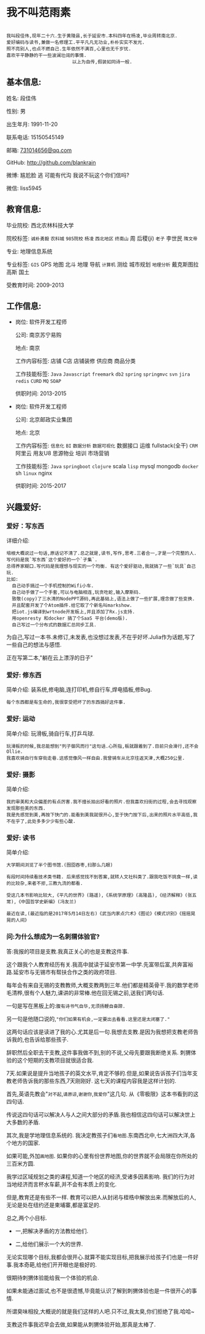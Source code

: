 # 我不叫范雨素

```

我叫段佳伟,现年二十六.生于黄陵县,长于延安市.本科四年在杨凌,毕业周转南北京.
爱好编码与读书,兼做一名修理工.平平凡凡无功业,朴朴实实不发光.
照不亮别人,也点不燃自己.生年依然不满百,心里也无千岁忧.
喜欢平平静静的干一些波澜壮阔的事情.
                        以上为自传,假装如同诗一般.

```


## 基本信息:
姓名: 段佳伟

性别: 男

出生年月: 1991-11-20

联系电话: 15150545149

邮箱: 731014656@qq.com

GitHub: http://github.com/blankrain

微博: 尴尬脸 逃 可能有代沟 我说不玩这个你们信吗?

微信: liss5945


## 教育信息:
毕业院校: 西北农林科技大学

院校标签: `诚朴勇毅` `农科城` `985院校` `杨凌` `西北地区`  `终南山` 周 后稷(ji)  `老子` 李世民 `隋文帝`

专业: 地理信息系统

专业标签: `GIS` GPS 地图 北斗 地理 导航 `计算机` 测绘 城市规划 `地理分析` 戴克斯图拉 高斯 国土

受教育时间: 2009-2013

## 工作信息:
- 岗位: 软件开发工程师
  
  公司: 南京苏宁易购
  
  地点: 南京
  
  工作内容标签: 店铺 C店 店铺装修 供应商 商品分类 
  
  工作技能标签: `Java` `Javascript` `freemark` `db2` `spring` `springmvc` `svn` `jira` `redis` `CURD` `MQ` `SOAP`
  
  供职时间: 2013-2015


- 岗位: 软件开发工程师
  
  公司: 北京邮政实业集团

  地点: 北京
  
  工作内容标签: `信息化` `BI` `数据分析` `数据可视化` 数据接口 运维 fullstack(全干) `CRM` 阿里云 用友U8 思源物业 培训 市场营销
  
  工作技能标签: `Java` `springboot` `clojure` scala `lisp` mysql mongodb `docker` sh `linux` nginx 
  
  供职时间: 2015-2017

## 兴趣爱好:
### 爱好：写东西
详细介绍:

    培根大概说过一句话,原话记不清了.总之就是,读书,写作,思考.三者合一,才是一个完整的人.
    写代码是我`写东西`这个爱好的一个`子集`.
    总得养家糊口.写代码是我理想与现实的一个均衡. 有这个爱好驱动,我就搞了一些`玩具`自己玩. 
    比如: 
      自己动手搞过一个手机控制的Wifi小车. 
      自己动手做了一个手套,可以与电脑相连,玩贪吃蛇,输入摩斯码.
      致敬(copy)了三水清的NodePPT源码,再此基础上,语法上做了一些扩展,理念做了些变换.
      并且配套开发了个Atom插件.给它取了个新名叫markshow.
      把iot.js编译到wrtnode开发板上,并且添加了Rx.js支持.
      用openresty 和docker 搞了个SaaS 平台(demo版).
      自己写过一个分布式的数据汇总同步工具.
          
   为自己,写过一本书.未修订,未发表,也没想过发表,不在乎好坏.Julia作为话题,写了一些自己的想法与感悟.
   
   正在写第二本,"躺在云上漂浮的日子"

### 爱好: 修东西
简单介绍: 装系统,修电脑,连打印机,修自行车,焊电插板,修Bug. 

    每个东西都是有生命的,我很享受把坏了的东西搞好这件事.

### 爱好: 运动
简单介绍: 玩滑板,骑自行车,打乒乓球.

    玩滑板的时候,我总能想到"列子御风而行"这句话.心所指,板就跟着到了.目前只会滑行,还不会Ollie.
    我喜欢骑自行车穿街走巷.这感觉像风一样自由.我曾骑车从北京往返天津,大概250公里.

### 爱好: 摄影
简单介绍: 
         
    我的审美和大众偏差的有点厉害.我不擅长拍出好看的照片.但我喜欢扫街的过程,会去寻找观察发现那些美的东西.
    我是先感觉到美,再按下快门的.能看到美我就很开心,至于快门按下后,出来的照片水平高低,我不在乎了,此处多多少少有些心酸.

### 爱好: 读书
简单介绍: 

    大学期间浏览了半个图书馆.(囫囵吞枣,扫那么几眼)
    
    有段时间持续看技术类书籍. 后来感觉找不到答案,就转人文社科类了.跟我吃饭不挑食一样,读的比较杂,来者不拒,三教九流的都看.
    
    受这几本书影响比较大,《平凡的世界》(路遥),《系统学原理》(高隆昌),《经济解释》(张五常),《中国哲学史新编》(冯友兰)
    
    最近在读,(最近指的是2017年5月14日左右)《武当内家点穴术》《图论》《模式识别》《摇摇晃晃的人间》

### 问:为什么想成为一名刺猬体验官?

答:我报的项目是支教.我真正关心的也是支教这件事.

这个跟我个人教育经历有关.我高中就读于延安市第一中学.先富带后富,共奔富裕路.延安市与无锡市有帮扶合作之类的政府项目.

每年会有来自无锡的支教教师,大概支教两到三年.他们都是精英骨干.我的数学老师毛清桦,很有个人魅力,课讲的非常棒.他在回无锡之前,送我们两句话.

一句是写在黑板上的:```腹有诗书气自华,无须扬鞭自奋蹄. ```

另一句是他随口说的,```"你们如果有机会,一定要出去看看.这里还是太闭塞了." ```

这两句话应该是读进了我的心.尤其是后一句.我想去支教.是因为我想把支教老师告诉我的,也告诉给那些孩子.

辞职然后全职去干支教,这件事我做不到,别的不说,父母先要跟我断绝关系. 刺猬体验的这个短期的支教项目就很适合我.

7天.如果说是提升当地孩子的英文水平,肯定不够的.但是,如果说告诉孩子们当年支教老师告诉我的那些东西,7天刚刚好.
这七天的课程内容我是这样计划的. 

首先,英语先教会"`对不起`,`请原谅`,`谢谢你`,`我爱你`"这几句. 从《零极限》这本书看到的这四句话.

传说这四句话可以解决人与人之间大部分的矛盾.我也相信这四句话可以解决世上大多数的矛盾. 

其次,我是学地理信息系统的. 我决定教孩子们`看地图`.东南西北中,七大洲四大洋,各个地方的国家.

如果可能,外加`画地图`. 如果你的心里有份世界地图,你的世界就不会局限在你所处的三百米方圆. 

我学过区域规划之类的课程,知道一个地区的经济,受诸多因素影响. 我们的行为对当地经济而言杯水车薪,并不会有本质上的变化. 

但是,教育还是有些不一样. 教育可以把人从封闭与桎梏中解放出来.而解放后的人,无论是处在纽约还是柬埔寨,都是富足的.

总之,两个小目标. 

- 一,把解决矛盾的方法教给他们. 

- 二,给他们展示一个大的世界. 

无论实现哪个目标,我都会很开心.就算不能实现目标,把我展示给孩子们也是一件好事.我本奇葩,给他们开开眼也是极好的.

很期待刺猬体验能给我一个体验的机会.

如果未能通过面试,也不是很遗憾,毕竟能认识了解到刺猬体验也是一件很开心的事情.

所谓臭味相投,大概说的就是我们这样的人吧.只不过,我太臭,你们拒绝了我.哈哈~

支教这件事我迟早会去做,如果能从刺猬体验开始,那真是太棒了.
